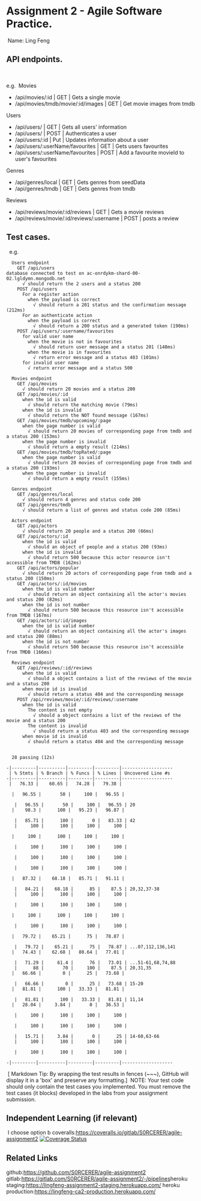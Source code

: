 # Assignment 2 - Agile Software Practice.
​
Name: Ling Feng
​
## API endpoints.
​
 
 e.g.
​
Movies
- /api/movies/:id | GET | Gets a single movie 
- /api/movies/tmdb/movie/:id/images | GET | Get movie images from tmdb

Users
- /api/users/ | GET | Gets all users' information
- /api/users/ | POST | Authenticates a user
- /api/users/:id | Put | Updates information about a user
- /api/users/:userName/favourites | GET | Gets users favourites
- /api/users/:userName/favourites | POST | Add a favourite movieId to user's favourites

Genres
- /api/genres/local | GET | Gets genres from seedData
- /api/genres/tmdb | GET | Gets genres from tmdb

Reviews
- /api/reviews/movie/:id/reviews | GET | Gets a movie reviews
- /api/reviews/movie/:id/reviews/:username | POST | posts a review
​
## Test cases.
​
​
e.g. 
~~~
  Users endpoint
    GET /api/users
database connected to test on ac-onrdykm-shard-00-02.lgldymn.mongodb.net
      √ should return the 2 users and a status 200
    POST /api/users
      For a register action
        when the payload is correct
          √ should return a 201 status and the confirmation message (212ms)
      For an authenticate action
        when the payload is correct
          √ should return a 200 status and a generated token (190ms)
    POST /api/users/:username/favourites       
      for valid user name
        when the movie is not in favourites    
          √ should return user message and a status 201 (148ms)
        when the movie is in favourites        
          √ return error message and a status 403 (101ms)
      for invalid user name
        √ return error message and a status 500

  Movies endpoint
    GET /api/movies
      √ should return 20 movies and a status 200
    GET /api/movies/:id
      when the id is valid
        √ should return the matching movie (79ms)
      when the id is invalid
        √ should return the NOT found message (167ms)
    GET /api/movies/tmdb/upcoming/:page        
      when the page number is valid
        √ should return 20 movies of corresponding page from tmdb and a status 200 (153ms)    
      when the page number is invalid
        √ should return a empty result (214ms)
    GET /api/movies/tmdb/topRated/:page        
      when the page number is valid
        √ should return 20 movies of corresponding page from tmdb and a status 200 (193ms)    
      when the page number is invalid
        √ should return a empty result (155ms)

  Genres endpoint
    GET /api/genres/local
      √ should return 4 genres and status code 200
    GET /api/genres/tmdb
      √ should return a list of genres and status code 200 (85ms)

  Actors endpoint
    GET /api/actors
      √ should return 20 people and a status 200 (66ms)
    GET /api/actors/:id
      when the id is valid
        √ should an object of people and a status 200 (93ms)
      when the id is invalid
        √ should return 500 because this actor resource isn't accessible from TMDB (162ms)    
    GET /api/actors/popular
      √ should return 20 actors of corresponding page from tmdb and a status 200 (150ms)      
    GET /api/actors/:id/movies
      when the id is valid number
        √ should return an object containing all the actor's movies and status 200 (82ms)     
      when the id is not number
        √ should return 500 because this resource isn't accessible from TMDB (167ms)
    GET /api/actors/:id/images
      when the id is valid number
        √ should return an object containing all the actor's images and status 200 (88ms)     
      when the id is not number
        √ should return 500 because this resource isn't accessible from TMDB (166ms)

  Reviews endpoint
    GET /api/reviews/:id/reviews
      when the id is valid
        √ should a object contains a list of the reviews of the movie and a status 200        
      when movie id is invalid
        √ should return a status 404 and the corresponding message
    POST /api/reviews/movie/:id/reviews/:username
      when the id is valid
        The content is not empty
          √ should a object contains a list of the reviews of the movie and a status 200      
        The content is invalid
          √ should return a status 403 and the corresponding message
      when movie id is invalid
        √ should return a status 404 and the corresponding message


  28 passing (12s)

-|---------|----------|---------|---------|-------------------
 | % Stmts | % Branch | % Funcs | % Lines | Uncovered Line #s
-|---------|----------|---------|---------|-------------------
 |   76.33 |    60.65 |   74.28 |   79.38 |    

  |   96.55 |       50 |     100 |   96.55 |   

   |   96.55 |       50 |     100 |   96.55 | 20
  |    98.3 |      100 |   95.23 |   96.87 |   

   |   85.71 |      100 |       0 |   83.33 | 42
   |     100 |      100 |     100 |     100 |  

  |     100 |      100 |     100 |     100 |   

   |     100 |      100 |     100 |     100 |  

   |     100 |      100 |     100 |     100 |  

   |     100 |      100 |     100 |     100 |  

  |   87.32 |    68.18 |   85.71 |   91.11 |   

   |   84.21 |    68.18 |      85 |    87.5 | 20,32,37-38      
   |     100 |      100 |     100 |     100 |  

   |     100 |      100 |     100 |     100 |  

  |     100 |      100 |     100 |     100 |   

   |     100 |      100 |     100 |     100 |  

  |   79.72 |    65.21 |      75 |   78.87 |   

   |   79.72 |    65.21 |      75 |   78.87 | ...07,112,136,141
  |   74.43 |    62.68 |   80.64 |   77.01 |   

   |   71.29 |     61.4 |      76 |   73.01 | ...51-61,68,74,88
   |      88 |       70 |     100 |    87.5 | 20,31,35
  |   66.66 |        0 |      25 |   73.68 |   

   |   66.66 |        0 |      25 |   73.68 | 15-20
  |   81.81 |      100 |   33.33 |   81.81 |   

   |   81.81 |      100 |   33.33 |   81.81 | 11,14
  |   28.04 |     3.84 |       0 |   36.53 |   

   |     100 |      100 |     100 |     100 |  

   |     100 |      100 |     100 |     100 |  

   |   15.71 |     3.84 |       0 |      25 | 14-60,63-66      
   |     100 |      100 |     100 |     100 |  

   |     100 |      100 |     100 |     100 |  

-|---------|----------|---------|---------|-------------------
~~~
​
[ Markdown Tip: By wrapping the test results in fences (~~~), GitHub will display it in a 'box' and preserve any formatting.]
​
NOTE: Your test code should only contain the test cases you implemented. You must remove the test cases (it blocks) developed in the labs from your assignment submission.
​
## Independent Learning (if relevant)
​
I choose option b
coveralls:https://coveralls.io/gitlab/S0RCERER/agile-assignment2
[![Coverage Status](https://coveralls.io/repos/gitlab/S0RCERER/agile-assignment2/badge.svg?branch=develop)](https://coveralls.io/gitlab/S0RCERER/agile-assignment2?branch=develop)
## Related Links
github:https://github.com/S0RCERER/agile-assignment2
gitlab:https://gitlab.com/S0RCERER/agile-assignment2/-/pipelines
​heroku staging:https://lingfeng-assignment2-staging.herokuapp.com/
heroku production:https://lingfeng-ca2-production.herokuapp.com/
